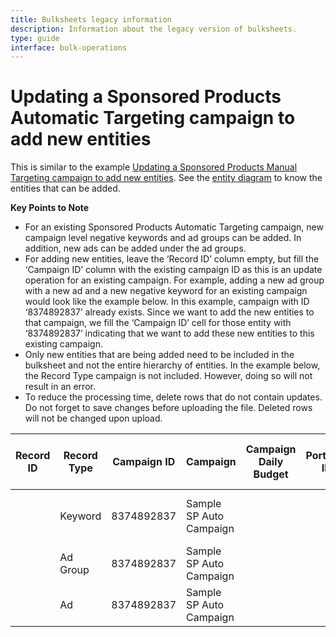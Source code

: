 ```yaml
---
title: Bulksheets legacy information
description: Information about the legacy version of bulksheets.
type: guide
interface: bulk-operations
---
```


# Updating a Sponsored Products Automatic Targeting campaign to add new entities

This is similar to the example [Updating a Sponsored Products Manual Targeting campaign to add new entities](bulksheets/sp/sp-examples/sp-update-manual-targeting-add-new-entities). See the [entity diagram](bulksheets/sp/sp-entities/sp-entity-hierarchy) to know the entities that can be added.


__Key Points to Note__

* For an existing Sponsored Products Automatic Targeting campaign, new campaign level negative keywords and ad groups can be added. In addition, new ads can be added under the ad groups. 
* For adding new entities, leave the ‘Record ID’ column empty, but fill the ‘Campaign ID’ column with the existing campaign ID as this is an update operation for an existing campaign. For example, adding a new ad group with a new ad and a new negative keyword for an existing campaign would look like the example below. In this example, campaign with ID ‘8374892837’ already exists. Since we want to add the new entities to that campaign, we fill the ‘Campaign ID’ cell for those entity with ‘8374892837’ indicating that we want to add these new entities to this existing campaign.
* Only new entities that are being added need to be included in the bulksheet and not the entire hierarchy of entities. In the example below, the Record Type campaign is not included. However, doing so will not result in an error.
* To reduce the processing time, delete rows that do not contain updates. Do not forget to save changes before uploading the file. Deleted rows will not be changed upon upload.


| Record ID | Record Type | Campaign ID | Campaign                | Campaign Daily Budget | Portfolio ID | Campaign Start Date | Campaign End Date | Campaign Targeting Type | Ad Group     | Max Bid | Keyword or Product Targeting  | Product Targeting ID | Match Type              | SKU     | Campaign Status | Ad Group Status | Status  | Bidding strategy | Placement Type | Increase bids by placement |
|-----------|-------------|-------------|-------------------------|-----------------------|--------------|---------------------|-------------------|-------------------------|--------------|---------|-------------------------------|----------------------|-------------------------|---------|-----------------|-----------------|---------|------------------|----------------|----------------------------|
|  <br/>         | Keyword     | 8374892837  | Sample SP Auto Campaign |                       |              |                     |                   |                         |              |         | New Campaign Negative Keyword |                      | Campaign Negative Exact |         |                 |                 | enabled |                  |                |                            |
|           | Ad Group    | 8374892837  | Sample SP Auto Campaign |                       |              |                     |                   |                         | New Ad Group | 0.95    |                               |                      |                         |         |                 | enabled         |         |                  |                |                            |
|           | Ad          | 8374892837  | Sample SP Auto Campaign |                       |              |                     |                   |                         | New Ad Group |         |                               |                      |                         | New SKU |                 |                 | enabled |                  |                |                            |